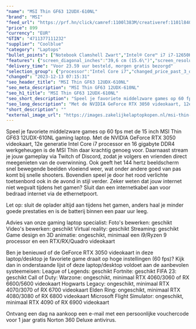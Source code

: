 ```yaml
---
"name": "MSI Thin GF63 12UDX-610NL"
"brand": "MSI"
"feed_url": "https://prf.hn/click/camref:1100l383M/creativeref:1101l84031/destination:https%3A%2F%2Fwww.coolblue.nl%2Fproduct%2F928441"
"price": 899
"currency": "EUR"
"GTIN": "4711377111232"
"supplier": "Coolblue"
"category": "Laptops"
"bullet_points": ["Notebook Clamshell Zwart","Intel® Core™ i7 i7-12650H","39,6 cm (15.6\") Full HD 1920 x 1080 Pixels","16 GB DDR4-SDRAM 3200 MHz 2 x 8 GB","512 GB SSD","NVIDIA GeForce RTX 3050 6 GB Intel® UHD Graphics","Wi-Fi 6 (802.11ax) Ethernet LAN 10,100,1000 Mbit/s Bluetooth 5.2","51 Wh 120 W","Windows 11 Home"]
"features": {"screen_diagonal_inches":"39,6 cm (15.6\")","screen_resolution":"1920 x 1080 Pixels","processor_family":"Intel® Core™ i7","memory_size":"16 GB","memory_type":"DDR4-SDRAM","total_storage_space":"512 GB","graphics_card":"NVIDIA GeForce RTX 3050","graphics_memory_size":"6 GB","operating_system":"Windows 11 Home","battery_capacity":"51 Wh","width":"359 mm","depth":"254 mm","height":"21,7 mm","weight":"1,86 kg"}
"delivery_time": "Voor 23.59 uur besteld, morgen gratis bezorgd"
"selection_group": {"processor":"Intel Core i7","changed_price_past_3_days":false,"product_family":"Gaming"}
"changed": "2023-12-13 07:15:31"
"seo_header_title": "MSI Thin GF63 12UDX-610NL"
"seo_meta_description": "MSI Thin GF63 12UDX-610NL"
"seo_h1_title": "MSI Thin GF63 12UDX-610NL"
"seo_short_description": "Speel je favoriete middelzware games op 60 fps met de 15 inch MSI Thin GF63 12UDX-610NL gaming laptop."
"seo_long_description": "Met de NVIDIA GeForce RTX 3050 videokaart, 12e generatie Intel Core i7 processor en 16 gigabyte DDR4 werkgeheugen is de MSI Thin daar krachtig genoeg voor. Daarnaast stream je jouw gameplay via Twitch of Discord, zodat je volgers en vrienden direct meegenieten van de overwinning. Ook geeft het 144 hertz beeldscherm snel bewegende beelden vloeiend weer, wat onder andere goed van pas komt bij snelle shooters. Bovendien speel je door het rood verlichte toetsenbord ook in de avond in stijl verder. Zeker weten dat jouw internet niet wegvalt tijdens het gamen? Sluit dan een internetkabel aan voor bedraad internet via de ethernetpoort. \r\n\r\nLet op: sluit de oplader altijd aan tijdens het gamen, anders haal je minder goede prestaties en is de batterij binnen een paar uur leeg. \r\n\r\nAdvies van onze gaming laptop specialist:\r\nFoto's bewerken: geschikt\r\nVideo's bewerken: geschikt\r\nVirtual reality: geschikt\r\nStreaming: geschikt\r\nGame design en 3D animatie: ongeschikt, minimaal een i9/Ryzen 9 processor en een RTX/RX/Quadro videokaart\r\n\r\nBen je benieuwd of de GeForce RTX 3050 videokaart in deze laptop/desktop je favoriete game draait op hoge instellingen (60 fps)? Kijk dan in onderstaande lijst of deze laptop/desktop voldoet aan de aanbevolen systeemeisen:\r\nLeague of Legends: geschikt\r\nFortnite: geschikt\r\nFIFA 23: geschikt\r\nCall of Duty: Warzone: ongeschikt, minimaal RTX 4060/3060 of RX 6600/5600 videokaart\r\nHogwarts Legacy: ongeschikt, minimaal RTX 4070/3070 of RX 6700 videokaart\r\nElden Ring: ongeschikt, minimaal RTX 4080/3080 of RX 6800 videokaart\r\nMicrosoft Flight Simulator: ongeschikt, minimaal RTX 4090 of RX 6900 videokaart\r\n\r\nOntvang een dag na aankoop een e-mail met een persoonlijke vouchercode voor 1 jaar gratis Norton 360 Deluxe antivirus."
"short_description": ""
"external_image_url": "https://images.zakelijkelaptopkopen.nl/msi-thin-gf63-12udx-610nl.webp"
---
```


Speel je favoriete middelzware games op 60 fps met de 15 inch MSI Thin GF63 12UDX-610NL gaming laptop. Met de NVIDIA GeForce RTX 3050 videokaart, 12e generatie Intel Core i7 processor en 16 gigabyte DDR4 werkgeheugen is de MSI Thin daar krachtig genoeg voor. Daarnaast stream je jouw gameplay via Twitch of Discord, zodat je volgers en vrienden direct meegenieten van de overwinning. Ook geeft het 144 hertz beeldscherm snel bewegende beelden vloeiend weer, wat onder andere goed van pas komt bij snelle shooters. Bovendien speel je door het rood verlichte toetsenbord ook in de avond in stijl verder. Zeker weten dat jouw internet niet wegvalt tijdens het gamen? Sluit dan een internetkabel aan voor bedraad internet via de ethernetpoort.

Let op: sluit de oplader altijd aan tijdens het gamen, anders haal je minder goede prestaties en is de batterij binnen een paar uur leeg.

Advies van onze gaming laptop specialist:
Foto's bewerken: geschikt
Video's bewerken: geschikt
Virtual reality: geschikt
Streaming: geschikt
Game design en 3D animatie: ongeschikt, minimaal een i9/Ryzen 9 processor en een RTX/RX/Quadro videokaart

Ben je benieuwd of de GeForce RTX 3050 videokaart in deze laptop/desktop je favoriete game draait op hoge instellingen (60 fps)? Kijk dan in onderstaande lijst of deze laptop/desktop voldoet aan de aanbevolen systeemeisen:
League of Legends: geschikt
Fortnite: geschikt
FIFA 23: geschikt
Call of Duty: Warzone: ongeschikt, minimaal RTX 4060/3060 of RX 6600/5600 videokaart
Hogwarts Legacy: ongeschikt, minimaal RTX 4070/3070 of RX 6700 videokaart
Elden Ring: ongeschikt, minimaal RTX 4080/3080 of RX 6800 videokaart
Microsoft Flight Simulator: ongeschikt, minimaal RTX 4090 of RX 6900 videokaart

Ontvang een dag na aankoop een e-mail met een persoonlijke vouchercode voor 1 jaar gratis Norton 360 Deluxe antivirus.
